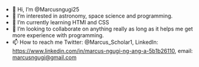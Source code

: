 - 👋 Hi, I’m @Marcusngugi25
- 👀 I’m interested in astronomy, space science and programming.
- 🌱 I’m currently learning HTMl and CSS
- 💞️ I’m looking to collaborate on anything really as long as it helps me get more experience with programming.
- 📫 How to reach me Twitter: @Marcus_Scholar1, LinkedIn: https://www.linkedin.com/in/marcus-ngugi-ng-ang-a-5b1b26110, email: marcusngugi@gmail.com  

<!---
Marcusngugi25/Marcusngugi25 is a ✨ special ✨ repository because its `README.md` (this file) appears on your GitHub profile.
You can click the Preview link to take a look at your changes.
--->
